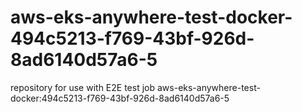 # aws-eks-anywhere-test-docker-494c5213-f769-43bf-926d-8ad6140d57a6-5
repository for use with E2E test job aws-eks-anywhere-test-docker:494c5213-f769-43bf-926d-8ad6140d57a6-5
